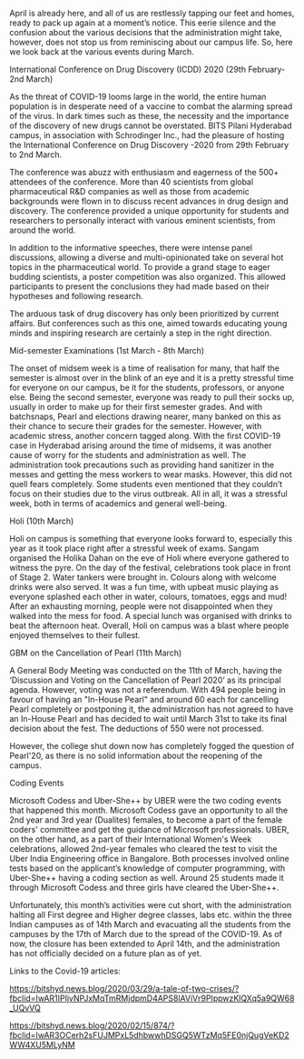 
April is already here, and all of us are restlessly tapping our feet and homes, ready to pack up again at a moment’s notice. This eerie silence and the confusion about the various decisions that the administration might take, however, does not stop us from reminiscing about our campus life. So, here we look back at the various events during March.


International Conference on Drug Discovery (ICDD) 2020 (29th February- 2nd March)


As the threat of COVID-19 looms large in the world, the entire human population is in desperate need of a vaccine to combat the alarming spread of the virus. In dark times such as these, the necessity and the importance of the discovery of new drugs cannot be overstated. BITS Pilani Hyderabad campus, in association with Schrodinger Inc., had the pleasure of hosting the International Conference on Drug Discovery -2020 from 29th February to 2nd March.&nbsp;


The conference was abuzz with enthusiasm and eagerness of the 500+ attendees of the conference. More than 40 scientists from global pharmaceutical R&amp;D companies as well as those from academic backgrounds were flown in to discuss recent advances in drug design and discovery. The conference provided a unique opportunity for students and researchers to personally interact with various eminent scientists, from around the world.&nbsp;


In addition to the informative speeches, there were intense panel discussions, allowing a diverse and multi-opinionated take on several hot topics in the pharmaceutical world. To provide a grand stage to eager budding scientists, a poster competition was also organized. This allowed participants to present the conclusions they had made based on their hypotheses and following research.&nbsp;


The arduous task of drug discovery has only been prioritized by current affairs. But conferences such as this one, aimed towards educating young minds and inspiring research are certainly a step in the right direction.


Mid-semester Examinations (1st March - 8th March)


The onset of midsem week is a time of realisation for many, that half the semester is almost over in the blink of an eye and it is a pretty stressful time for everyone on our campus, be it for the students, professors, or anyone else. Being the second semester, everyone was ready to pull their socks up, usually in order to make up for their first semester grades. And with batchsnaps, Pearl and elections drawing nearer, many banked on this as their chance to secure their grades for the semester. However, with academic stress, another concern tagged along. With the first COVID-19 case in Hyderabad arising around the time of midsems, it was another cause of worry for the students and administration as well. The administration took precautions such as providing hand sanitizer in the messes and getting the mess workers to wear masks. However, this did not quell fears completely. Some students even mentioned that they couldn’t focus on their studies due to the virus outbreak. All in all, it was a stressful week, both in terms of academics and general well-being.&nbsp;


Holi (10th March)


Holi on campus is something that everyone looks forward to, especially this year as it took place right after a stressful week of exams. Sangam organised the Holika Dahan on the eve of Holi where everyone gathered to witness the pyre. On the day of the festival, celebrations took place in front of Stage 2. Water tankers were brought in. Colours along with welcome drinks were also served. It was a fun time, with upbeat music playing as everyone splashed each other in water, colours, tomatoes, eggs and mud! After an exhausting morning, people were not disappointed when they walked into the mess for food. A special lunch was organised with drinks to beat the afternoon heat. Overall, Holi on campus was a blast where people enjoyed themselves to their fullest.&nbsp;&nbsp;


GBM on the Cancellation of Pearl (11th March)


A General Body Meeting was conducted on the 11th of March, having the ‘Discussion and Voting on the Cancellation of Pearl 2020’ as its principal agenda. However, voting was not a referendum. With 494 people being in favour of having an "In-House Pearl" and around 60 each for cancelling Pearl completely or postponing it, the administration has not agreed to have an In-House Pearl and has decided to wait until March 31st to take its final decision about the fest. The deductions of 550 were not processed.


However, the college shut down now has completely fogged the question of Pearl'20, as there is no solid information about the reopening of the campus.&nbsp;


Coding Events


Microsoft Codess and Uber-She++ by UBER were the two coding events that happened this month. Microsoft Codess gave an opportunity to all the 2nd year and 3rd year (Dualites) females, to become a part of the female coders' committee and get the guidance of Microsoft professionals. UBER, on the other hand, as a part of their International Women's Week celebrations, allowed 2nd-year females who cleared the test to visit the Uber India Engineering office in Bangalore. Both processes involved online tests based on the applicant’s knowledge of computer programming, with Uber-She++ having a coding section as well. Around 25 students made it through Microsoft Codess and three girls have cleared the Uber-She++.&nbsp;


Unfortunately, this month’s activities were cut short, with the administration halting all First degree and Higher degree classes, labs etc. within the three Indian campuses as of 14th March and evacuating all the students from the campuses by the 17th of March due to the spread of the COVID-19. As of now, the closure has been extended to April 14th, and the administration has not officially decided on a future plan as of yet. 


Links to the Covid-19 articles:


https://bitshyd.news.blog/2020/03/29/a-tale-of-two-crises/?fbclid=IwAR1IPIjvNPJxMqTmRMjdpmD4APS8lAViVr9PIppwzKlQXq5a9QW68_UQvVQ


https://bitshyd.news.blog/2020/02/15/874/?fbclid=IwAR3OCerh2sFUJMPxL5dhbwwhDSGQ5WTzMq5FE0njQugVeKD2WW4XU5MLyNM



